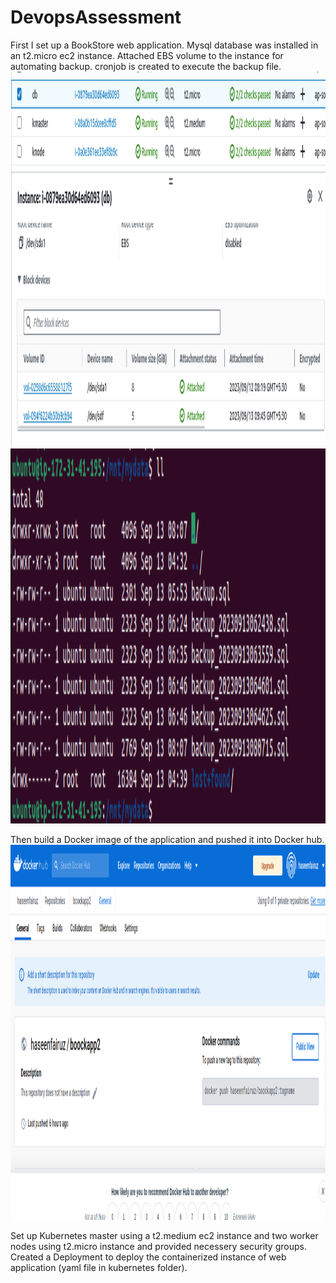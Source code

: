 # DevopsAssessment
First I set up a BookStore web application. 
Mysql database was installed in an t2.micro ec2 instance.
Attached EBS volume to the instance for automating backup. cronjob is created to execute the backup file.
<img src="https://github.com/Haseen-Fairuz/DevopsAssessment/blob/main/Screenshots/Screenshot%20from%202023-09-13%2018-49-55.png" width="800" height="600">
<img src="https://github.com/Haseen-Fairuz/DevopsAssessment/blob/main/Screenshots/Screenshot%20from%202023-09-13%2020-16-50.png" width="600" height="600">

Then build a Docker image of the application and pushed it into Docker hub.
<img src="https://github.com/Haseen-Fairuz/DevopsAssessment/blob/main/Screenshots/Screenshot%20from%202023-09-13%2019-18-30.png" width="800" height="600">

Set up Kubernetes master using a t2.medium ec2 instance and two worker nodes using t2.micro instance and provided necessery security groups.
Created a Deployment to deploy the containerized instance of web application (yaml file in kubernetes folder).

